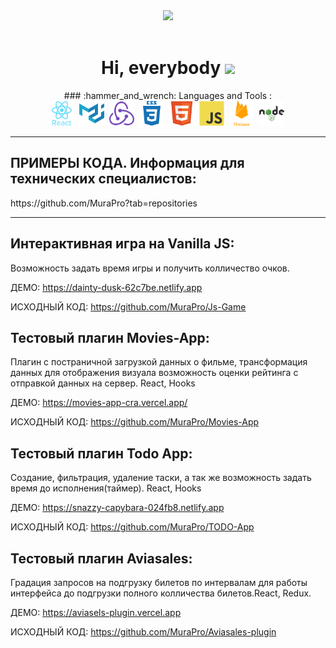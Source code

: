 <div align="center">
  <div id="header" align="center">
   <img src="https://media.giphy.com/media/M9gbBd9nbDrOTu1Mqx/giphy.gif" width="100"/>
  </div>
   <img src="https://komarev.com/ghpvc/?username=MuraPro&style=flat-square&color=blue" alt=""/>
  <h1>
   Hi, everybody
   <img src="https://media.giphy.com/media/hvRJCLFzcasrR4ia7z/giphy.gif" width="30px"/>
  </h1>
  ### :hammer_and_wrench: Languages and Tools :
<div>
  <img src="https://github.com/devicons/devicon/blob/master/icons/react/react-original-wordmark.svg" title="React" alt="React" width="40" height="40"/>&nbsp;
  <img src="https://github.com/devicons/devicon/blob/master/icons/materialui/materialui-original.svg" title="Material UI" alt="Material UI" width="40" height="40"/>&nbsp;
  <img src="https://github.com/devicons/devicon/blob/master/icons/redux/redux-original.svg" title="Redux" alt="Redux " width="40" height="40"/>&nbsp;
  <img src="https://github.com/devicons/devicon/blob/master/icons/css3/css3-plain-wordmark.svg"  title="CSS3" alt="CSS" width="40" height="40"/>&nbsp;
  <img src="https://github.com/devicons/devicon/blob/master/icons/html5/html5-original.svg" title="HTML5" alt="HTML" width="40" height="40"/>&nbsp;
  <img src="https://github.com/devicons/devicon/blob/master/icons/javascript/javascript-original.svg" title="JavaScript" alt="JavaScript" width="40" height="40"/>&nbsp;
  <img src="https://github.com/devicons/devicon/blob/master/icons/firebase/firebase-plain-wordmark.svg" title="Firebase" alt="Firebase" width="40" height="40"/>&nbsp;
  <img src="https://github.com/devicons/devicon/blob/master/icons/nodejs/nodejs-original-wordmark.svg" title="NodeJS" alt="NodeJS" width="40" height="40"/>&nbsp;
</div>
</div>

---
<div>
  <h2>ПРИМЕРЫ КОДА. Информация для технических специалистов:</h2>
  https://github.com/MuraPro?tab=repositories
</div>

---
<div>
  <h2>Интерактивная игра на Vanilla JS:</h2>


<span> Возможность задать время игры и получить колличество очков. </span>

  
ДЕМО: https://dainty-dusk-62c7be.netlify.app


ИСХОДНЫЙ КОД: https://github.com/MuraPro/Js-Game


<h2>Тестовый плагин Movies-App:</h2>


<span> Плагин с постраничной загрузкой данных о фильме, трансформация данных для отображения визуала возможность оценки рейтинга с отправкой данных на сервер. React, Hooks</span>

  
ДЕМО: https://movies-app-cra.vercel.app/ 


ИСХОДНЫЙ КОД: https://github.com/MuraPro/Movies-App


<h2>Тестовый плагин Todo App:</h2>


<span> Создание, фильтрация, удаление таски, а так же возможность задать время до исполнения(таймер). React, Hooks</span>

  
ДЕМО: https://snazzy-capybara-024fb8.netlify.app  


ИСХОДНЫЙ КОД: https://github.com/MuraPro/TODO-App

<h2>Тестовый плагин Aviasales:</h2>


<span> Градация запросов на подгрузку билетов по интервалам для работы интерфейса до подгрузки полного колличества билетов.React, Redux.</span>


ДЕМО: https://aviasels-plugin.vercel.app


ИСХОДНЫЙ КОД: https://github.com/MuraPro/Aviasales-plugin
</div>

